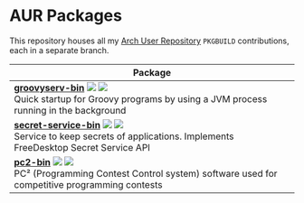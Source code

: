 # AUR Packages

This repository houses all my [Arch User Repository](https://aur.archlinux.org/) `PKGBUILD` contributions, each in a separate branch.

| Package                                                      |
| ------------------------------------------------------------ |
| **[groovyserv-bin](https://github.com/arjvik/aur-packages/tree/groovyserv-bin)** [![](https://img.shields.io/aur/version/groovyserv-bin?logo=archlinux&color=1793d1&logocolor=1793d1)](https://aur.archlinux.org/packages/groovyserv-bin) [![](https://img.shields.io/badge/Upstream-kobo%2Fgroovyserv-success?logo=github)](https://github.com/kobo/groovyserv)<br />Quick startup for Groovy programs by using a JVM process running in the background |
| **[secret-service-bin](https://github.com/arjvik/aur-packages/tree/secret-service-bin)** [![](https://img.shields.io/aur/version/secret-service-bin?logo=archlinux&color=1793d1&logocolor=1793d1)](https://aur.archlinux.org/packages/secret-service-bin) [![](https://img.shields.io/badge/Upstream-yousefvand%2Fsecret--service-success?logo=github)](https://github.com/yousefvand/secret-service)<br />Service to keep secrets of applications. Implements FreeDesktop Secret Service API |
| **[pc2-bin](https://github.com/arjvik/aur-packages/tree/pc2-bin)** [![](https://img.shields.io/aur/version/pc2-bin?logo=archlinux&color=1793d1&logocolor=1793d1)](https://aur.archlinux.org/packages/pc2-bin) [![](https://img.shields.io/badge/Upstream-pc2ccs%2Fpc2v9-success?logo=github)](https://github.com/pc2ccs/pc2v9)<br />PC² (Programming Contest Control system) software used for competitive programming contests |
